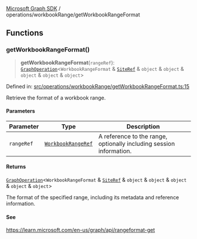 [Microsoft Graph SDK](../../README.md) / operations/workbookRange/getWorkbookRangeFormat

## Functions

### getWorkbookRangeFormat()

> **getWorkbookRangeFormat**(`rangeRef`): [`GraphOperation`](../../GraphOperation.md#graphoperation)\<`WorkbookRangeFormat` & [`SiteRef`](../../SiteRef.md#siteref) & `object` & `object` & `object` & `object` & `object`\>

Defined in: [src/operations/workbookRange/getWorkbookRangeFormat.ts:15](https://github.com/Future-Secure-AI/microsoft-graph/blob/main/src/operations/workbookRange/getWorkbookRangeFormat.ts#L15)

Retrieve the format of a workbook range.

#### Parameters

| Parameter | Type | Description |
| ------ | ------ | ------ |
| `rangeRef` | [`WorkbookRangeRef`](../../WorkbookRangeRef.md#workbookrangeref) | A reference to the range, optionally including session information. |

#### Returns

[`GraphOperation`](../../GraphOperation.md#graphoperation)\<`WorkbookRangeFormat` & [`SiteRef`](../../SiteRef.md#siteref) & `object` & `object` & `object` & `object` & `object`\>

The format of the specified range, including its metadata and reference information.

#### See

https://learn.microsoft.com/en-us/graph/api/rangeformat-get
